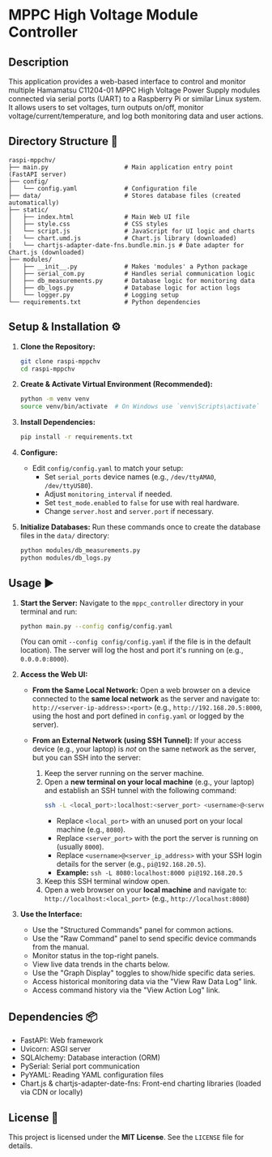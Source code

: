 # MPPC High Voltage Module Controller

## Description

This application provides a web-based interface to control and monitor multiple Hamamatsu C11204-01 MPPC High Voltage Power Supply modules connected via serial ports (UART) to a Raspberry Pi or similar Linux system. It allows users to set voltages, turn outputs on/off, monitor voltage/current/temperature, and log both monitoring data and user actions.

## Directory Structure 📁

```
raspi-mppchv/
├── main.py                     # Main application entry point (FastAPI server)
├── config/
│   └── config.yaml             # Configuration file
├── data/                       # Stores database files (created automatically)
├── static/
│   ├── index.html              # Main Web UI file
│   ├── style.css               # CSS styles
│   └── script.js               # JavaScript for UI logic and charts
|   └── chart.umd.js            # Chart.js library (downloaded)
|   └── chartjs-adapter-date-fns.bundle.min.js # Date adapter for Chart.js (downloaded)
├── modules/
│   ├── __init__.py             # Makes 'modules' a Python package
│   ├── serial_com.py           # Handles serial communication logic
│   ├── db_measurements.py      # Database logic for monitoring data
│   ├── db_logs.py              # Database logic for action logs
│   └── logger.py               # Logging setup
└── requirements.txt            # Python dependencies
```

## Setup & Installation ⚙️

1.  **Clone the Repository:**
    ```bash
    git clone raspi-mppchv
    cd raspi-mppchv
    ```

2.  **Create & Activate Virtual Environment (Recommended):**
    ```bash
    python -m venv venv
    source venv/bin/activate  # On Windows use `venv\Scripts\activate`
    ```

3.  **Install Dependencies:**
    ```bash
    pip install -r requirements.txt
    ```

4.  **Configure:**
    * Edit `config/config.yaml` to match your setup:
        * Set `serial_ports` device names (e.g., `/dev/ttyAMA0`, `/dev/ttyUSB0`).
        * Adjust `monitoring_interval` if needed.
        * Set `test_mode.enabled` to `false` for use with real hardware.
        * Change `server.host` and `server.port` if necessary.

5.  **Initialize Databases:**
    Run these commands once to create the database files in the `data/` directory:
    ```bash
    python modules/db_measurements.py
    python modules/db_logs.py
    ```

## Usage ▶️

1.  **Start the Server:**
    Navigate to the `mppc_controller` directory in your terminal and run:
    ```bash
    python main.py --config config/config.yaml
    ```
    (You can omit `--config config/config.yaml` if the file is in the default location). The server will log the host and port it's running on (e.g., `0.0.0.0:8000`).

2.  **Access the Web UI:**

    * **From the Same Local Network:**
        Open a web browser on a device connected to the **same local network** as the server and navigate to:
        `http://<server-ip-address>:<port>`
        (e.g., `http://192.168.20.5:8000`, using the host and port defined in `config.yaml` or logged by the server).

    * **From an External Network (using SSH Tunnel):**
        If your access device (e.g., your laptop) is *not* on the same network as the server, but you can SSH into the server:
        1.  Keep the server running on the server machine.
        2.  Open a **new terminal on your local machine** (e.g., your laptop) and establish an SSH tunnel with the following command:
            ```bash
            ssh -L <local_port>:localhost:<server_port> <username>@<server_ip_address>
            ```
            * Replace `<local_port>` with an unused port on your local machine (e.g., `8080`).
            * Replace `<server_port>` with the port the server is running on (usually `8000`).
            * Replace `<username>@<server_ip_address>` with your SSH login details for the server (e.g., `pi@192.168.20.5`).
            * **Example:** `ssh -L 8080:localhost:8000 pi@192.168.20.5`
        3.  Keep this SSH terminal window open.
        4.  Open a web browser on your **local machine** and navigate to:
            `http://localhost:<local_port>`
            (e.g., `http://localhost:8080`)

3.  **Use the Interface:**
    * Use the "Structured Commands" panel for common actions.
    * Use the "Raw Command" panel to send specific device commands from the manual.
    * Monitor status in the top-right panels.
    * View live data trends in the charts below.
    * Use the "Graph Display" toggles to show/hide specific data series.
    * Access historical monitoring data via the "View Raw Data Log" link.
    * Access command history via the "View Action Log" link.


## Dependencies 📦

* FastAPI: Web framework
* Uvicorn: ASGI server
* SQLAlchemy: Database interaction (ORM)
* PySerial: Serial port communication
* PyYAML: Reading YAML configuration files
* Chart.js & chartjs-adapter-date-fns: Front-end charting libraries (loaded via CDN or locally)

## License 📜

This project is licensed under the **MIT License**. See the `LICENSE` file for details.

